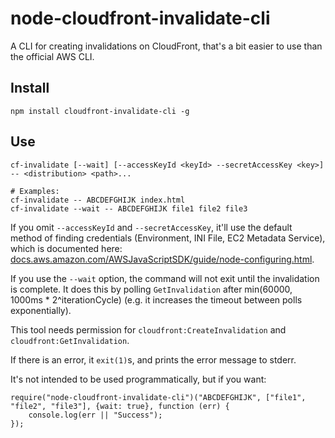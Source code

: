 # node-cloudfront-invalidate-cli
A CLI for creating invalidations on CloudFront, that's a bit easier to use than the
official AWS CLI.

## Install
```shell
npm install cloudfront-invalidate-cli -g
```
## Use
```shell
cf-invalidate [--wait] [--accessKeyId <keyId> --secretAccessKey <key>] -- <distribution> <path>...

# Examples:
cf-invalidate -- ABCDEFGHIJK index.html
cf-invalidate --wait -- ABCDEFGHIJK file1 file2 file3
```


If you omit `--accessKeyId` and `--secretAccessKey`, it'll use the default method of
finding credentials (Environment, INI File, EC2 Metadata Service), which is documented here:
[docs.aws.amazon.com/AWSJavaScriptSDK/guide/node-configuring.html](http://docs.aws.amazon.com/AWSJavaScriptSDK/guide/node-configuring.html#Using_Profiles_with_the_SDK).

If you use the `--wait` option, the command will not exit until the invalidation is complete. It does
this by polling `GetInvalidation` after min(60000, 1000ms * 2^iterationCycle) (e.g. it increases the timeout between polls exponentially).

This tool needs permission for `cloudfront:CreateInvalidation` and `cloudfront:GetInvalidation`.

If there is an error, it `exit(1)`s, and prints the error message to stderr.

It's not intended to be used programmatically, but if you want:
```shell
require("node-cloudfront-invalidate-cli")("ABCDEFGHIJK", ["file1", "file2", "file3"], {wait: true}, function (err) {
    console.log(err || "Success");
});
```
